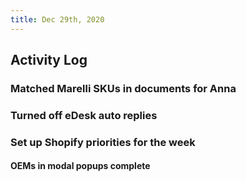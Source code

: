 ```yaml
---
title: Dec 29th, 2020
---
```


## Activity Log
### Matched Marelli SKUs in documents for Anna
### Turned off eDesk auto replies
### Set up Shopify priorities for the week
#### OEMs in modal popups complete
####
